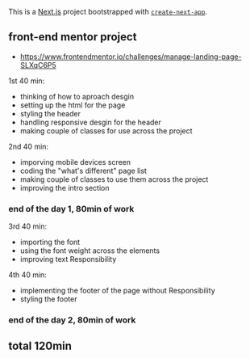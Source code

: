 This is a [Next.js](https://nextjs.org) project bootstrapped with [`create-next-app`](https://nextjs.org/docs/app/api-reference/cli/create-next-app).

## front-end mentor project
- https://www.frontendmentor.io/challenges/manage-landing-page-SLXqC6P5

1st 40 min:
- thinking of how to aproach desgin 
- setting up the html for the page
- styling the header
- handling responsive desgin for the header
- making couple of classes for use across the project

2nd 40 min:
- imporving mobile devices screen
- coding the "what's different" page list
- making couple of classes to use them across the project
- improving the intro section

### end of the day 1, 80min of work

3rd 40 min:
- importing the font 
- using the font weight across the elements
- improving text Responsibility

4th 40 min:
- implementing the footer of the page without Responsibility
- styling the footer

### end of the day 2, 80min of work

## total 120min
